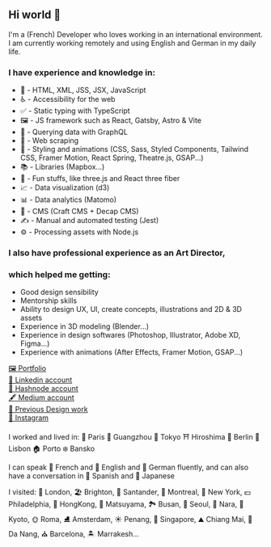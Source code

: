 ## Hi world 👋

I'm a (French) Developer who loves working in an international environment.  
I am currently working remotely and using English and German in my daily life.

### I have experience and knowledge in: 
 - 📄 - HTML, XML, JSS, JSX, JavaScript
 - ♿ - Accessibility for the web
 - ✅ - Static typing with TypeScript
 - 🖼️ - JS framework such as React, Gatsby, Astro & Vite
 - 💽 - Querying data with GraphQL
 - 💾 - Web scraping
 - 🎨 - Styling and animations (CSS, Sass, Styled Components, Tailwind CSS, Framer Motion, React Spring, Theatre.js, GSAP...)
 - 📚 - Libraries (Mapbox...)
 - 🎉 - Fun stuffs, like three.js and React three fiber
 - 📈 - Data visualization (d3)
 - 📊 - Data analytics (Matomo)
 - 📂 - CMS (Craft CMS + Decap CMS)
 - ✍️ - Manual and automated testing (Jest)
 - ⚙️ - Processing assets with Node.js

### I also have professional experience as an Art Director, 
### which helped me getting:  
- Good design sensibility
- Mentorship skills
- Ability to design UX, UI, create concepts, illustrations and 2D & 3D assets
- Experience in 3D modeling (Blender...) 
- Experience in design softwares (Photoshop, Illustrator, Adobe XD, Figma...)
- Experience with animations (After Effects, Framer Motion, GSAP...)

[🖼️ Portfolio](https://lu-di.dev/)  
[📜 Linkedin account](https://www.linkedin.com/in/ludivine-constanti/)  
[📃 Hashnode account](https://ludivine-constanti.hashnode.dev/)  
[🖋️ Medium account](https://medium.com/@ludivine.constanti)           
[🎨 Previous Design work](https://www.behance.net/Lu-di)  
[📸 Instagram](https://www.instagram.com/ludivine_constanti/) 

I worked and lived in: 🥖 Paris 🐼 Guangzhou 🗼 Tokyo ⛩️ Hiroshima 🍻 Berlin 🌊 Lisbon 🏠 Porto ❄️ Bansko

I can speak 🥐 French and 🥓 English and 🥨 German fluently, and can also have a conversation in 🍳 Spanish and 🍙 Japanese  

I visited: 👸 London, 🏖️ Brighton, 🌊 Santander, 🌳 Montreal, 🗽 New York, 💵 Philadelphia, 🐉 HongKong, 🏰 Matsuyama, 🏞️ Busan, 🥮 Seoul, 🦌 Nara, 🏯 Kyoto, 🌞 Roma, ⛸️ Amsterdam, ☀️ Penang, 🌊 Singapore, ⛰️ Chiang Mai, 🍜 Da Nang, ⛪ Barcelona, 🏝️ Marrakesh...

<!--
**ludivineConstanti/ludivineConstanti** is a ✨ _special_ ✨ repository because its `README.md` (this file) appears on your GitHub profile.

Here are some ideas to get you started:

- 🔭 I’m currently working on ...
- 🌱 I’m currently learning ...
- 👯 I’m looking to collaborate on ...
- 🤔 I’m looking for help with ...
- 💬 Ask me about ...
- 📫 How to reach me: ...
- 😄 Pronouns: ...
- ⚡ Fun fact: ...
-->
